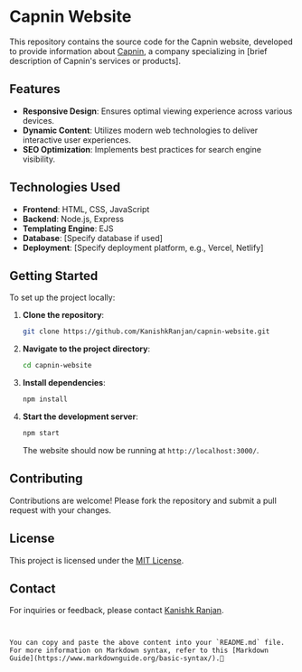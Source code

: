 # Capnin Website

This repository contains the source code for the Capnin website, developed to provide information about [Capnin](https://capnin.com/), a company specializing in [brief description of Capnin's services or products].

## Features

- **Responsive Design**: Ensures optimal viewing experience across various devices.
- **Dynamic Content**: Utilizes modern web technologies to deliver interactive user experiences.
- **SEO Optimization**: Implements best practices for search engine visibility.

## Technologies Used

- **Frontend**: HTML, CSS, JavaScript
- **Backend**: Node.js, Express
- **Templating Engine**: EJS
- **Database**: [Specify database if used]
- **Deployment**: [Specify deployment platform, e.g., Vercel, Netlify]

## Getting Started

To set up the project locally:

1. **Clone the repository**:

   ```bash
   git clone https://github.com/KanishkRanjan/capnin-website.git
   ```

2. **Navigate to the project directory**:

   ```bash
   cd capnin-website
   ```

3. **Install dependencies**:

   ```bash
   npm install
   ```

4. **Start the development server**:

   ```bash
   npm start
   ```

   The website should now be running at `http://localhost:3000/`.

## Contributing

Contributions are welcome! Please fork the repository and submit a pull request with your changes.

## License

This project is licensed under the [MIT License](LICENSE).

## Contact

For inquiries or feedback, please contact [Kanishk Ranjan](mailto:kanishkranjan17@gmail.com).
```


You can copy and paste the above content into your `README.md` file. For more information on Markdown syntax, refer to this [Markdown Guide](https://www.markdownguide.org/basic-syntax/). 

